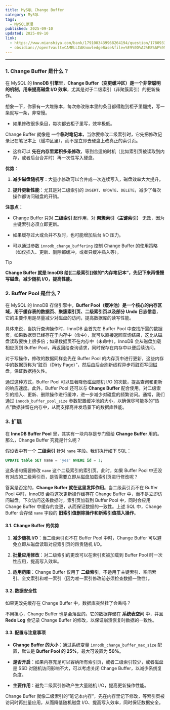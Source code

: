 ```yaml
---
title: MySQL Change Buffer
category: MySQL
tags:
  - MySQL原理
published: 2025-09-10
updated: 2025-09-10
link:
  - https://www.mianshiya.com/bank/1791003439968264194/question/1780933295555506178#heading-0
  - obsidian://open?vault=CAMELLIAKnowledgeBase&file=%E9%9D%A2%E8%AF%95%2FMySQL%2F2.%20%E8%81%9A%E7%B0%87%E7%B4%A2%E5%BC%95%20%26%20%E9%9D%9E%E8%81%9A%E7%B0%87%E7%B4%A2%E5%BC%95
---
```

---

### 1. Change Buffer 是什么？

在 MySQL 的 **InnoDB 引擎**里，**Change Buffer（变更缓冲区）是一个非常聪明的机制，用来提高磁盘 I/O 效率**，尤其是对于二级索引（非聚簇索引）的更新操作。

想象一下，你家有一大堆账本，每次修改账本里的条目都得跑到柜子里翻找，写一条就写一条，非常慢。

- 如果修改很多条目，每次都去柜子里写，效率极低。
    

Change Buffer 就像是 **一个临时笔记本**，当你要修改二级索引时，它先把修改记录记在笔记本上（缓冲区里），而不是立即去硬盘上改真正的索引页。

- 这样可以 **先在内存里累积多条修改**，等到合适的时机（比如索引页被读取到内存，或者后台合并时）再一次性写入硬盘。
    

**优势**：

1. **减少磁盘随机写**：大量小修改可以合并成一次连续写入，磁盘效率大大提升。
    
2. **提升更新性能**：尤其是对二级索引的 `INSERT`、`UPDATE`、`DELETE`，减少了每次操作都访问磁盘的开销。
    

**注意点：**

- Change Buffer 只对 **二级索引** 起作用，对 **聚簇索引（主键索引）** 无效，因为主键索引必须立即更新。
    
- 如果缓存过大或合并不及时，也可能增加后台 I/O 压力。
    
- 可以通过参数 `innodb_change_buffering` 控制 Change Buffer 的使用策略（如仅插入、更新、删除都缓冲，或者只缓冲插入等）。
    

 
> [!Tip] 
> 
**Change Buffer 就是 InnoDB 给[[二级索引]]做的“内存笔记本”，先记下来再慢慢写磁盘，减少随机 I/O，提高性能。**

### 2. Buffer Pool 是什么？

在 MySQL 的 InnoDB 存储引擎中，**Buffer Pool（缓冲池）是一个核心的内存区域，用于缓存表的数据页、聚簇索引页、二级索引页以及部分 Undo 日志信息**，它的主要作用是尽量减少对磁盘的访问，提高数据库的读写性能。

具体来说，当执行查询操作时，InnoDB 会首先在 Buffer Pool 中查找所需的数据页，如果数据页已经存在于内存中（命中），就可以直接返回查询结果，这比从磁盘读取要快上很多倍；如果数据页不在内存中（未命中），InnoDB 会从磁盘加载相应页到 Buffer Pool，再返回给查询请求，同时保存在内存中以便后续访问。

对于写操作，修改的数据同样会先在 Buffer Pool 的内存页中进行更新，这些内存中的数据页称为“脏页（Dirty Page）”，然后由后台刷新线程异步将脏页写回磁盘，保证数据持久性。

通过这种方式，Buffer Pool 可以显著降低磁盘随机 I/O 的次数，提高查询和更新的响应速度。此外，Buffer Pool 还可以与 **Change Buffer** 配合使用，对二级索引的插入、更新、删除操作进行缓冲，进一步减少对磁盘的频繁访问。通常，我们通过 `innodb_buffer_pool_size` 参数配置缓冲池的大小，以确保尽可能多的“热点”数据驻留在内存中，从而支撑高并发场景下的数据库性能。

### 3. 扩展

在 **InnoDB Buffer Pool** 里，其实有一块内存是专门留给 **Change Buffer** 用的。那么，Change Buffer 究竟是什么呢？

假设表中有一个 **二级索引** 针对 `name` 字段。我们执行如下 SQL：

```sql
UPDATE table SET name = 'yes' WHERE id = 1;
```

这条语句需要修改 `name` 这个二级索引的索引页。此时，如果 Buffer Pool 中还没有对应的二级索引页，是否需要立即从磁盘加载索引页进行修改呢？

答案是否定的，**Change Buffer 就在这里发挥作用**。当二级索引页不在 Buffer Pool 中时，InnoDB 会将这次更新操作缓存在 Change Buffer 中，而不是立即访问磁盘。下次访问这条数据时，索引页加载到 Buffer Pool 中，同时会应用 Change Buffer 中缓存的变更，从而保证数据的一致性。上述 SQL 中，Change Buffer 会存储 `name` 字段的 **旧索引值删除操作和新索引值插入操作**。

#### 3.1. Change Buffer 的优势

1. **减少随机 I/O**：当二级索引页不在 Buffer Pool 中时，Change Buffer 可以避免立即从磁盘读取对应索引页的昂贵随机 I/O。
    
2. **批量应用修改**：对二级索引的更改可以在索引页被加载到 Buffer Pool 时一次性应用，提高写入效率。
    
3. **适用范围**：Change Buffer 仅用于 **二级索引**，不适用于主键索引、空间索引、全文索引和唯一索引（因为唯一索引修改前必须检查数据一致性）。
    

#### 3.2. 数据安全性

如果更改先缓存在 Change Buffer 中，数据库突然挂了会丢吗？

不用担心，Change Buffer 也是会落盘的。它的数据存储在 **系统表空间** 中，并且 **Redo Log** 会记录 Change Buffer 的修改，以保证崩溃恢复时数据的一致性。

#### 3.3. 配置与注意事项

- **Change Buffer 的大小**：通过系统变量 `innodb_change_buffer_max_size` 配置，默认是 **Buffer Pool 的 25%**，最大可设置为 **50%**。
    
- **是否开启**：如果内存充足可以容纳所有索引页，或者二级索引较少，或者磁盘是 SSD 对随机访问影响不大，可以考虑关闭 Change Buffer，以减少系统复杂度。
    
- **主要作用**：避免二级索引修改产生大量随机 I/O，提高更新操作性能。
    


Change Buffer 就像二级索引的“笔记本内存”，先在内存里记下修改，等索引页被访问时再批量应用，从而降低随机磁盘 I/O、提高写入效率，同时保证数据安全。
